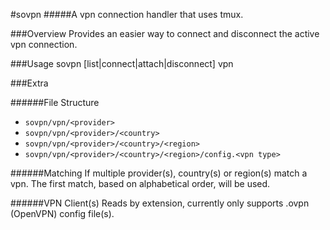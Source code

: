 #sovpn
#####A vpn connection handler that uses tmux.

###Overview
Provides an easier way to connect and disconnect the active vpn connection.

###Usage
sovpn [list|connect|attach|disconnect] vpn

###Extra

######File Structure
* `sovpn/vpn/<provider>`
* `sovpn/vpn/<provider>/<country>`
* `sovpn/vpn/<provider>/<country>/<region>`
* `sovpn/vpn/<provider>/<country>/<region>/config.<vpn type>`

######Matching
If multiple provider(s), country(s) or region(s) match a vpn.
The first match, based on alphabetical order, will be used.

######VPN Client(s)
Reads by extension, currently only supports .ovpn (OpenVPN) config file(s).
